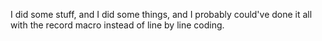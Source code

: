 I did some stuff,
and I did some things,
and I probably could've done it all with the record macro instead of line by line coding. 
